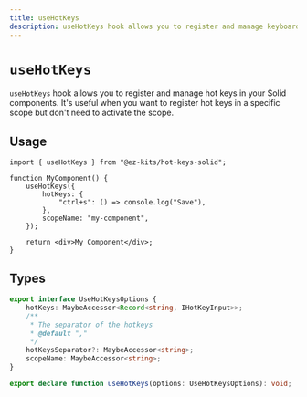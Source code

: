 ```yaml
---
title: useHotKeys
description: useHotKeys hook allows you to register and manage keyboard shortcuts (hot keys) in your Solid components. It's useful when you want to register hot keys in a specific scope but don't need to activate the scope.
---
```


# `useHotKeys`

`useHotKeys` hook allows you to register and manage hot keys in your Solid components. It's useful when you want to register hot keys in a specific scope but don't need to activate the scope.

## Usage

```tsx{filename="MyComponent.tsx"}
import { useHotKeys } from "@ez-kits/hot-keys-solid";

function MyComponent() {
	useHotKeys({
		hotKeys: {
			"ctrl+s": () => console.log("Save"),
		},
		scopeName: "my-component",
	});

	return <div>My Component</div>;
}
```

## Types

```ts
export interface UseHotKeysOptions {
	hotKeys: MaybeAccessor<Record<string, IHotKeyInput>>;
	/**
	 * The separator of the hotkeys
	 * @default ","
	 */
	hotKeysSeparator?: MaybeAccessor<string>;
	scopeName: MaybeAccessor<string>;
}

export declare function useHotKeys(options: UseHotKeysOptions): void;
```
